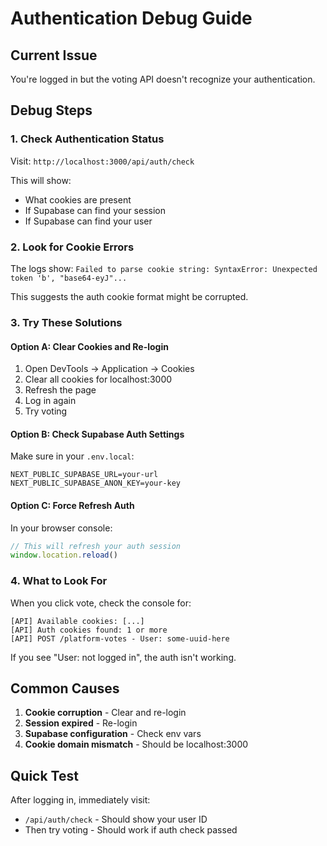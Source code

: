 # Authentication Debug Guide

## Current Issue
You're logged in but the voting API doesn't recognize your authentication.

## Debug Steps

### 1. Check Authentication Status
Visit: `http://localhost:3000/api/auth/check`

This will show:
- What cookies are present
- If Supabase can find your session
- If Supabase can find your user

### 2. Look for Cookie Errors
The logs show: `Failed to parse cookie string: SyntaxError: Unexpected token 'b', "base64-eyJ"...`

This suggests the auth cookie format might be corrupted.

### 3. Try These Solutions

#### Option A: Clear Cookies and Re-login
1. Open DevTools → Application → Cookies
2. Clear all cookies for localhost:3000
3. Refresh the page
4. Log in again
5. Try voting

#### Option B: Check Supabase Auth Settings
Make sure in your `.env.local`:
```
NEXT_PUBLIC_SUPABASE_URL=your-url
NEXT_PUBLIC_SUPABASE_ANON_KEY=your-key
```

#### Option C: Force Refresh Auth
In your browser console:
```javascript
// This will refresh your auth session
window.location.reload()
```

### 4. What to Look For

When you click vote, check the console for:
```
[API] Available cookies: [...]
[API] Auth cookies found: 1 or more
[API] POST /platform-votes - User: some-uuid-here
```

If you see "User: not logged in", the auth isn't working.

## Common Causes

1. **Cookie corruption** - Clear and re-login
2. **Session expired** - Re-login
3. **Supabase configuration** - Check env vars
4. **Cookie domain mismatch** - Should be localhost:3000

## Quick Test

After logging in, immediately visit:
- `/api/auth/check` - Should show your user ID
- Then try voting - Should work if auth check passed 
